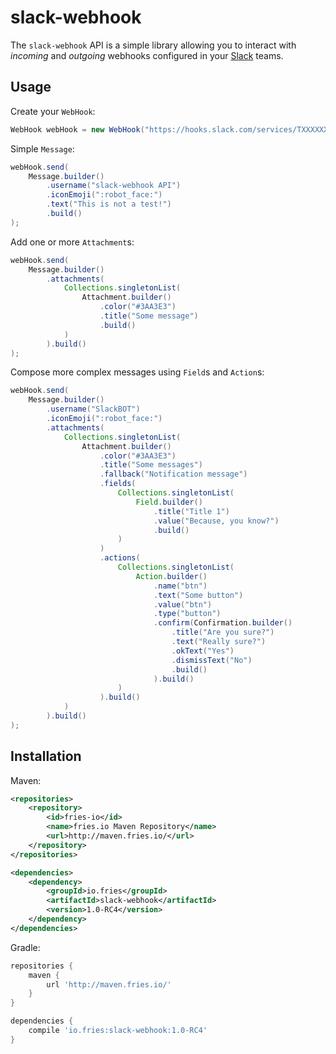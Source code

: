 # slack-webhook

The `slack-webhook` API is a simple library allowing you to interact with *incoming* and *outgoing* webhooks configured
in your [Slack](https://slack.com) teams.

## Usage

Create your `WebHook`:
```java
WebHook webHook = new WebHook("https://hooks.slack.com/services/TXXXXXX/BXXXXXX/XXXXXXXXXX");
```

Simple `Message`: 
```java
webHook.send(
	Message.builder()
	    .username("slack-webhook API")
	    .iconEmoji(":robot_face:")
	    .text("This is not a test!")
	    .build()
);
```

Add one or more `Attachment`s:
```java
webHook.send(
	Message.builder()
	    .attachments(
	    	Collections.singletonList(
                Attachment.builder()
                    .color("#3AA3E3")
                    .title("Some message")
                    .build()
	    	)
	    ).build()
);
```

Compose more complex messages using `Field`s and `Action`s:
```java
webHook.send(
	Message.builder()
        .username("SlackBOT")
        .iconEmoji(":robot_face:")
        .attachments(
            Collections.singletonList(
                Attachment.builder()
                    .color("#3AA3E3")
                    .title("Some messages")
                    .fallback("Notification message")
                    .fields(
                        Collections.singletonList(
                            Field.builder()
                                .title("Title 1")
                                .value("Because, you know?")
                                .build()
                        )
                    )
                    .actions(
                        Collections.singletonList(
                            Action.builder()
                                .name("btn")
                                .text("Some button")
                                .value("btn")
                                .type("button")
                                .confirm(Confirmation.builder()
                                    .title("Are you sure?")
                                    .text("Really sure?")
                                    .okText("Yes")
                                    .dismissText("No")
                                    .build()
                                ).build()
                        )
                    ).build()
            )
        ).build()
);
```

## Installation

Maven:
```xml
<repositories>
    <repository>
        <id>fries-io</id>
        <name>fries.io Maven Repository</name>
        <url>http://maven.fries.io/</url>
    </repository>
</repositories>

<dependencies>
    <dependency>
        <groupId>io.fries</groupId>
        <artifactId>slack-webhook</artifactId>
        <version>1.0-RC4</version>
    </dependency>
</dependencies>
```

Gradle:
```groovy
repositories {
    maven {
        url 'http://maven.fries.io/'
    }
}

dependencies {
    compile 'io.fries:slack-webhook:1.0-RC4'
}
```